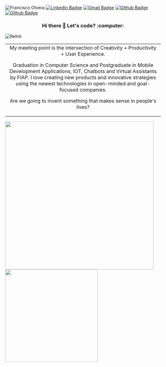 ![Francisco Olvera](https://firebasestorage.googleapis.com/v0/b/portifoil-bcd7d.appspot.com/o/company-logos%2Fgithub-header.png?alt=media&token=53044c51-3322-469a-8649-63f79d5f7997)
[![Linkedin Badge](https://img.shields.io/badge/-Francisco%20Olvera-544290?style=flat-square&logo=Linkedin&logoColor=white&link=https://www.linkedin.com/in/francisco-olvera-relirk/)](https://www.linkedin.com/in/francisco-olvera-relirk/)
[![Gmail Badge](https://img.shields.io/badge/-olverajunior2014@gmail.com-544290?style=flat-square&logo=Gmail&logoColor=white&link=mailto:olverajunior2014@gmail.com)](mailto:olverajunior2014@gmail.com)
[![Github Badge](https://img.shields.io/badge/-FinanZero-544290?style=flat-square&logo=Github&logoColor=white&link=https://github.com/finanzero/)](https://github.com/finanzero/)
[![Github Badge](https://img.shields.io/badge/-Relirk%20Software-544290?style=flat-square&logo=Github&logoColor=white&link=https://github.com/relirk-software/)](https://github.com/relirk-software/)

<h3 style="text-align: center;">Hi there 👋 Let's code? :computer:</h3> 
<p align="left"> <img src="https://komarev.com/ghpvc/?username=Relirk" alt="Relirk" /> </p>

<table boder="0" style="border: 0">
<tr  style="text-align: center; border: 0">  
<td  style="text-align: center; border: 0">
My meeting point is the intersection of Creativity + Productivity + User Experience.

Graduation in Computer Science and Postgraduate in Mobile Development Applications, IOT, Chatbots and Virtual Assistants by FIAP.
I love creating new products and innovative strategies using the newest technologies in open-minded and goal-focused companies.

Are we going to invent something that makes sense in people's lives?
</td  style="text-align: center; border: 0">
</tr>
</table>

<img width="480px" align="left" src="https://github-readme-stats.vercel.app/api?username=relirk&theme=buefy&show_icons=true&include_all_commits=true&count_private=true&&hide=issues,prs" />
<img width="300px" align="left" src="https://github-readme-stats.vercel.app/api/top-langs/?username=relirk&layout=compact&theme=buefy" />


